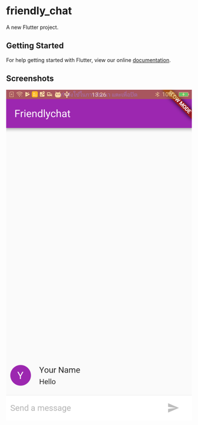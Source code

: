 # friendly_chat

A new Flutter project.

## Getting Started

For help getting started with Flutter, view our online
[documentation](http://flutter.io/).

## Screenshots
<img src="/screenshots/1.png"/>